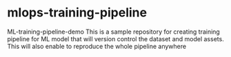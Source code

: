 # mlops-training-pipeline
ML-training-pipeline-demo This is a sample repository for creating training pipeline for ML model that will version control the dataset and model assets. This will also enable to reproduce the whole pipeline anywhere 
